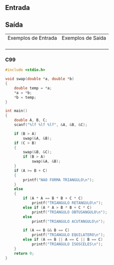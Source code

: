 <html>
<body style="padding: 10px 0px;">
    <div class="header">
<h1></h1>
        <div class="problem">
            <div class="description">
                <p>
</p>
            </div>
            <h2>Entrada</h2>
            <div class="input">
                <p>
</p>
            </div>
            <h2>Saída</h2>
            <div class="output">
                <p>
</p>
            </div>
            <div class="both"></div>
            <table>
                <tbody>
                    <tr>
                        <td>Exemplos de Entrada</td>
                        <td>Exemplos de Saída</td>
                    </tr>
                    <tr>
                        <td class="division">
                            <p>
</p>
                            </p>
                        </td>
                        <td>
                            <p>
</p>
                            </p>
                        </td>
                    </tr>
                </tbody>
            </table>
        </div>
    </div>
</body>
</html>

### C99

```c
#include <stdio.h>

void swap(double *a, double *b)
{
    double temp = *a;
    *a = *b;
    *b = temp;
}

int main()
{
    double A, B, C;
    scanf("%lf %lf %lf", &A, &B, &C);

    if (B > A)
        swap(&A, &B);
    if (C > B)
    {
        swap(&B, &C);
        if (B > A)
            swap(&A, &B);
    }
    if (A >= B + C)
    {
        printf("NAO FORMA TRIANGULO\n");
    }
    else
    {
        if (A * A == B * B + C * C)
            printf("TRIANGULO RETANGULO\n");
        else if (A * A > B * B + C * C)
            printf("TRIANGULO OBTUSANGULO\n");
        else
            printf("TRIANGULO ACUTANGULO\n");

        if (A == B && B == C)
            printf("TRIANGULO EQUILATERO\n");
        else if (A == B || A == C || B == C)
            printf("TRIANGULO ISOSCELES\n");
    }
    return 0;
}
```
